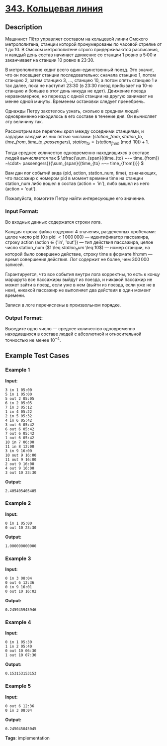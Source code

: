 # [343. Кольцевая линия](https://coderun.yandex.ru/problem/metro-loop)

## Description

Машинист Пётр управляет составом на кольцевой линии Омского метрополитена, станции которой пронумерованы по часовой стрелке от 1 до 10. В Омском метрополитене строго придерживаются расписания, и каждый день состав начинает движение со станции $1$ ровно в 5:00 и заканчивает на станции $10$ ровно в 23:30.

В метрополитене ходит всего один-единственный поезд. Это значит, что он посещает станции последовательно: сначала станцию $1$, потом станцию $2$, затем станцию $3$, $\ldots$, станцию $10$, а потом опять станцию $1$ и так далее, пока не наступит 23:30 (в 23:30 поезд прибывает на $10$-ю станцию и больше в этот день никуда не едет). Движение поезда неравномерное, но переезд с одной станции на другую занимает не менее одной минуты. Временем остановки следует пренебречь.

Однажды Петру захотелось узнать, сколько в среднем людей одновременно находилось в его составе в течение дня. Он вычисляет эту величину так.

Рассмотрим все перегоны $span$ между соседними станциями, и зададим каждый из них пятью числами: $(station\_{from}, station\_{to}, time\_{from}, time\_{to}, passengers)$, $station_{to} = (station_{from} \pmod{10}) + 1.$

Тогда среднее количество одновременно находившихся в составе людей вычисляется так 
$
\dfrac{\sum\_{span}{(time\_{to} ~-~ time\_{from}) ~\cdot~ passengers}}{\sum\_{span}{(time\_{to} ~-~ time\_{from})}}
$


Вам дан лог событий вида (pid, action, station_num, time), означающих, что пассажир с номером pid в момент времени time на станции station_num либо вошел в состав (action = 'in'), либо вышел из него (action = 'out').

Пожалуйста, помогите Петру найти интересующее его значение.

### Input Format:

Во входных данных содержатся строки лога.

Каждая строка файла содержит 4 значения, разделенных пробелами: целое число pid ($0 \leq$ pid $\lt 1\,000\,000$) — идентификатор пассажира, строку action (action $\in$ {'in', 'out'}) — тип действия пассажира, целое число station_num ($1 \leq $station_num$ \leq 10$) — номер станции, на которой было совершено действие, строку time в формате hh:mm — время совершения действия. Лог содержит не более, чем $300\,000$ записей.

Гарантируется, что все события внутри лога корректны, то есть к концу маршрута все пассажиры выйдут из поезда, и никакой пассажир не может зайти в поезд, если уже в нем (выйти из поезда, если уже не в нем), никакой пассажир не выполняет два действия в один момент времени.

Записи в логе перечислены в произвольном порядке.

### Output Format:

Выведите одно число — среднее количество одновременно находившихся в составе людей с абсолютной и относительной точностью не менее $10^{-4}$.



## Example Test Cases

### Example 1

**Input:**
```
3 in 1 05:00
5 in 1 05:00
5 out 2 05:05
6 in 2 05:05
7 in 3 05:12
1 in 4 05:22
2 in 5 05:32
4 in 6 05:42
3 out 6 05:42
6 out 6 05:42
7 out 6 05:42
1 out 6 05:42
10 in 7 06:00
11 in 8 12:00
3 in 9 16:00
10 out 9 16:00
11 out 9 16:00
2 out 9 16:00
4 out 9 16:00
3 out 10 23:30

```

**Output:**
```
2.405405405405

```

### Example 2

**Input:**
```
0 in 1 05:00
0 out 10 23:30

```

**Output:**
```
1.000000000000

```

### Example 3

**Input:**
```
0 in 3 08:04
0 out 6 12:36
0 in 9 16:01
0 out 10 16:02

```

**Output:**
```
0.245945945946

```

### Example 4

**Input:**
```
0 in 1 05:30
1 in 2 05:40
0 out 10 06:30
1 out 10 07:30

```

**Output:**
```
0.153153153153

```

### Example 5

**Input:**
```
0 out 6 12:36
0 in 3 08:04

```

**Output:**
```
0.245045045045

```

**Tags**: implementation

